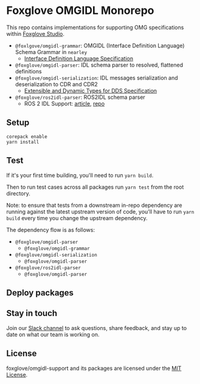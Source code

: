 # Foxglove OMGIDL Monorepo

This repo contains implementations for supporting OMG specifications within [Foxglove Studio](https://www.foxglove.dev).

- `@foxlgove/omgidl-grammar`: OMGIDL (Interface Definition Language) Schema Grammar in `nearley`
  - [Interface Definition Language Specification](https://www.omg.org/spec/IDL/4.2/PDF)
- `@foxglove/omgidl-parser`: IDL schema parser to resolved, flattened definitions
- `@foxglove/omgidl-serialization`: IDL messages serialization and deserialization to CDR and CDR2
  - [Extensible and Dynamic Types for DDS Specification](https://www.omg.org/spec/DDS-XTypes/1.2/PDF)
- `@foxglove/ros2idl-parser`: ROS2IDL schema parser
  - ROS 2 IDL Support: [article](https://design.ros2.org/articles/idl_interface_definition.html), [repo](https://github.com/ros2/rosidl)

## Setup

```
corepack enable
yarn install
```

## Test

If it's your first time building, you'll need to run `yarn build`.

Then to run test cases across all packages run `yarn test` from the root directory.

Note: to ensure that tests from a downstream in-repo dependency are running against the latest upstream version of code, you'll have to run `yarn build` every time you change the upstream dependency.

The dependency flow is as follows:

- `@foxglove/omgidl-parser`
  - `@foxglove/omgidl-grammar`
- `@foxglove/omgidl-serialization`
  - `@foxglove/omgidl-parser`
- `@foxglove/ros2idl-parser`
  - `@foxglove/omgidl-parser`

## Deploy packages

## Stay in touch

Join our [Slack channel](https://foxglove.dev/join-slack) to ask questions, share feedback, and stay up to date on what our team is working on.

## License

foxglove/omgidl-support and its packages are licensed under the [MIT License](https://opensource.org/licenses/MIT).
